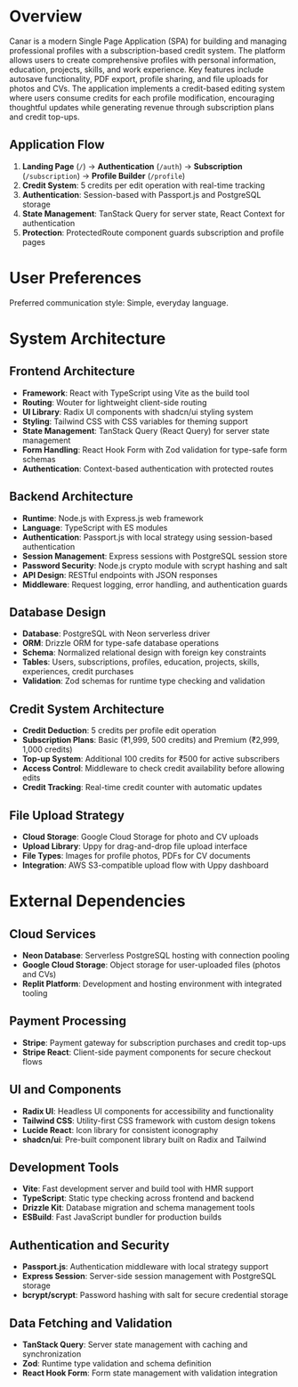 # Overview

Canar is a modern Single Page Application (SPA) for building and managing professional profiles with a subscription-based credit system. The platform allows users to create comprehensive profiles with personal information, education, projects, skills, and work experience. Key features include autosave functionality, PDF export, profile sharing, and file uploads for photos and CVs. The application implements a credit-based editing system where users consume credits for each profile modification, encouraging thoughtful updates while generating revenue through subscription plans and credit top-ups.

## Application Flow
1. **Landing Page** (`/`) → **Authentication** (`/auth`) → **Subscription** (`/subscription`) → **Profile Builder** (`/profile`)
2. **Credit System**: 5 credits per edit operation with real-time tracking
3. **Authentication**: Session-based with Passport.js and PostgreSQL storage
4. **State Management**: TanStack Query for server state, React Context for authentication
5. **Protection**: ProtectedRoute component guards subscription and profile pages

# User Preferences

Preferred communication style: Simple, everyday language.

# System Architecture

## Frontend Architecture
- **Framework**: React with TypeScript using Vite as the build tool
- **Routing**: Wouter for lightweight client-side routing
- **UI Library**: Radix UI components with shadcn/ui styling system
- **Styling**: Tailwind CSS with CSS variables for theming support
- **State Management**: TanStack Query (React Query) for server state management
- **Form Handling**: React Hook Form with Zod validation for type-safe form schemas
- **Authentication**: Context-based authentication with protected routes

## Backend Architecture
- **Runtime**: Node.js with Express.js web framework
- **Language**: TypeScript with ES modules
- **Authentication**: Passport.js with local strategy using session-based authentication
- **Session Management**: Express sessions with PostgreSQL session store
- **Password Security**: Node.js crypto module with scrypt hashing and salt
- **API Design**: RESTful endpoints with JSON responses
- **Middleware**: Request logging, error handling, and authentication guards

## Database Design
- **Database**: PostgreSQL with Neon serverless driver
- **ORM**: Drizzle ORM for type-safe database operations
- **Schema**: Normalized relational design with foreign key constraints
- **Tables**: Users, subscriptions, profiles, education, projects, skills, experiences, credit purchases
- **Validation**: Zod schemas for runtime type checking and validation

## Credit System Architecture
- **Credit Deduction**: 5 credits per profile edit operation
- **Subscription Plans**: Basic (₹1,999, 500 credits) and Premium (₹2,999, 1,000 credits)
- **Top-up System**: Additional 100 credits for ₹500 for active subscribers
- **Access Control**: Middleware to check credit availability before allowing edits
- **Credit Tracking**: Real-time credit counter with automatic updates

## File Upload Strategy
- **Cloud Storage**: Google Cloud Storage for photo and CV uploads
- **Upload Library**: Uppy for drag-and-drop file upload interface
- **File Types**: Images for profile photos, PDFs for CV documents
- **Integration**: AWS S3-compatible upload flow with Uppy dashboard

# External Dependencies

## Cloud Services
- **Neon Database**: Serverless PostgreSQL hosting with connection pooling
- **Google Cloud Storage**: Object storage for user-uploaded files (photos and CVs)
- **Replit Platform**: Development and hosting environment with integrated tooling

## Payment Processing
- **Stripe**: Payment gateway for subscription purchases and credit top-ups
- **Stripe React**: Client-side payment components for secure checkout flows

## UI and Components
- **Radix UI**: Headless UI components for accessibility and functionality
- **Tailwind CSS**: Utility-first CSS framework with custom design tokens
- **Lucide React**: Icon library for consistent iconography
- **shadcn/ui**: Pre-built component library built on Radix and Tailwind

## Development Tools
- **Vite**: Fast development server and build tool with HMR support
- **TypeScript**: Static type checking across frontend and backend
- **Drizzle Kit**: Database migration and schema management tools
- **ESBuild**: Fast JavaScript bundler for production builds

## Authentication and Security
- **Passport.js**: Authentication middleware with local strategy support
- **Express Session**: Server-side session management with PostgreSQL storage
- **bcrypt/scrypt**: Password hashing with salt for secure credential storage

## Data Fetching and Validation
- **TanStack Query**: Server state management with caching and synchronization
- **Zod**: Runtime type validation and schema definition
- **React Hook Form**: Form state management with validation integration